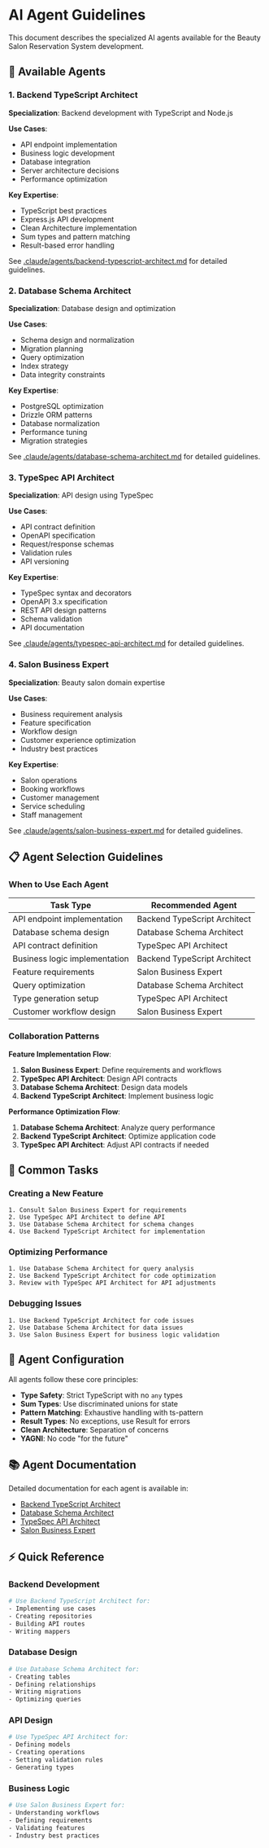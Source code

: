 # AI Agent Guidelines

This document describes the specialized AI agents available for the Beauty Salon Reservation System development.

## 🤖 Available Agents

### 1. Backend TypeScript Architect

**Specialization**: Backend development with TypeScript and Node.js

**Use Cases**:
- API endpoint implementation
- Business logic development
- Database integration
- Server architecture decisions
- Performance optimization

**Key Expertise**:
- TypeScript best practices
- Express.js API development
- Clean Architecture implementation
- Sum types and pattern matching
- Result-based error handling

See [.claude/agents/backend-typescript-architect.md](.claude/agents/backend-typescript-architect.md) for detailed guidelines.

### 2. Database Schema Architect

**Specialization**: Database design and optimization

**Use Cases**:
- Schema design and normalization
- Migration planning
- Query optimization
- Index strategy
- Data integrity constraints

**Key Expertise**:
- PostgreSQL optimization
- Drizzle ORM patterns
- Database normalization
- Performance tuning
- Migration strategies

See [.claude/agents/database-schema-architect.md](.claude/agents/database-schema-architect.md) for detailed guidelines.

### 3. TypeSpec API Architect

**Specialization**: API design using TypeSpec

**Use Cases**:
- API contract definition
- OpenAPI specification
- Request/response schemas
- Validation rules
- API versioning

**Key Expertise**:
- TypeSpec syntax and decorators
- OpenAPI 3.x specification
- REST API design patterns
- Schema validation
- API documentation

See [.claude/agents/typespec-api-architect.md](.claude/agents/typespec-api-architect.md) for detailed guidelines.

### 4. Salon Business Expert

**Specialization**: Beauty salon domain expertise

**Use Cases**:
- Business requirement analysis
- Feature specification
- Workflow design
- Customer experience optimization
- Industry best practices

**Key Expertise**:
- Salon operations
- Booking workflows
- Customer management
- Service scheduling
- Staff management

See [.claude/agents/salon-business-expert.md](.claude/agents/salon-business-expert.md) for detailed guidelines.

## 📋 Agent Selection Guidelines

### When to Use Each Agent

| Task Type | Recommended Agent |
|-----------|------------------|
| API endpoint implementation | Backend TypeScript Architect |
| Database schema design | Database Schema Architect |
| API contract definition | TypeSpec API Architect |
| Business logic implementation | Backend TypeScript Architect |
| Feature requirements | Salon Business Expert |
| Query optimization | Database Schema Architect |
| Type generation setup | TypeSpec API Architect |
| Customer workflow design | Salon Business Expert |

### Collaboration Patterns

**Feature Implementation Flow**:
1. **Salon Business Expert**: Define requirements and workflows
2. **TypeSpec API Architect**: Design API contracts
3. **Database Schema Architect**: Design data models
4. **Backend TypeScript Architect**: Implement business logic

**Performance Optimization Flow**:
1. **Database Schema Architect**: Analyze query performance
2. **Backend TypeScript Architect**: Optimize application code
3. **TypeSpec API Architect**: Adjust API contracts if needed

## 🎯 Common Tasks

### Creating a New Feature
```
1. Consult Salon Business Expert for requirements
2. Use TypeSpec API Architect to define API
3. Use Database Schema Architect for schema changes
4. Use Backend TypeScript Architect for implementation
```

### Optimizing Performance
```
1. Use Database Schema Architect for query analysis
2. Use Backend TypeScript Architect for code optimization
3. Review with TypeSpec API Architect for API adjustments
```

### Debugging Issues
```
1. Use Backend TypeScript Architect for code issues
2. Use Database Schema Architect for data issues
3. Use Salon Business Expert for business logic validation
```

## 🔧 Agent Configuration

All agents follow these core principles:
- **Type Safety**: Strict TypeScript with no `any` types
- **Sum Types**: Use discriminated unions for state
- **Pattern Matching**: Exhaustive handling with ts-pattern
- **Result Types**: No exceptions, use Result for errors
- **Clean Architecture**: Separation of concerns
- **YAGNI**: No code "for the future"

## 📚 Agent Documentation

Detailed documentation for each agent is available in:
- [Backend TypeScript Architect](.claude/agents/backend-typescript-architect.md)
- [Database Schema Architect](.claude/agents/database-schema-architect.md)
- [TypeSpec API Architect](.claude/agents/typespec-api-architect.md)
- [Salon Business Expert](.claude/agents/salon-business-expert.md)

## ⚡ Quick Reference

### Backend Development
```bash
# Use Backend TypeScript Architect for:
- Implementing use cases
- Creating repositories
- Building API routes
- Writing mappers
```

### Database Design
```bash
# Use Database Schema Architect for:
- Creating tables
- Defining relationships
- Writing migrations
- Optimizing queries
```

### API Design
```bash
# Use TypeSpec API Architect for:
- Defining models
- Creating operations
- Setting validation rules
- Generating types
```

### Business Logic
```bash
# Use Salon Business Expert for:
- Understanding workflows
- Defining requirements
- Validating features
- Industry best practices
```